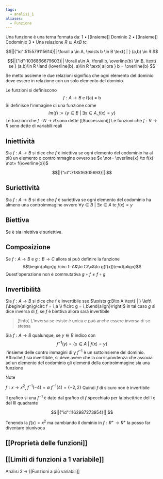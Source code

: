 ```yaml
---
tags:
  - analisi_1
aliases:
  - Funzione
---
```

Una funzione è una terna formata da:
	1 • [[Insieme]] Dominio
	2 • [[Insieme]] Codominio
	3 • Una relazione $R \subseteq AxB$ tc 	
```math
||{"id":515579115614}||
\forall a \in A, \exists b \in B \text{ | } (a,b) \in R 

```
```math
||{"id":1036866679603}||
\forall a\in A, \forall b, \overline{b} \in B, \text{ se } (a,b)\in R \land (\overline{b}, a)\in R \text{ allora } b = \overline{b}

```

Se metto assieme le due relazioni significa che ogni elemento del dominio deve essere in relazione con un solo elemento del dominio.

Le funzioni si definiscono $$f:A\to B \text{ e f(a) = b} $$
Si definisce l'immagine di una funzione come $$Im(f):=\{y\in B \text{ | }\exists x \in A, f(x) = y\}$$
Le funzioni che $f:N\to R$ sono dette [[Successioni]]
Le funzioni che $f:R\to R$ sono dette di variabili reali
## Iniettività

Sia $f:A\to B$ si dice che $f$ è iniettiva se ogni elemento del codominio ha al più un elemento o controimmagine ovvero se $x \not= \overline{x} \to f(x) \not= f(\overline{x})$
```math
||{"id":718516305693}||


```
## Suriettività

Sia $f:A\to B$ si dice che $f$ è suriettiva se ogni elemento del codominio ha almeno una controimmagine ovvero $\forall y \in B \text{ | } \exists x \in A \text{ tc } f(x) = y$ 
## Biettiva

Se è sia iniettiva e suriettiva.
## Composizione

Se $f:A\to B$ e $g:B \to C$ allora si può definire la funzione $$\begin{align}g \circ f: A&\to C\\x&\to g(f(x))\end{align}$$
Quest'operazione non è commutativa $g\circ f \not= f\circ g$
## Invertibilità 
Sia  $f:A\to B$ si dice che f è invertibile sse $\exists g:B\to A \text{ | } \left\{\begin{align}g\circ f = i_a \\ f\circ g = i_b\end{align}\right|$ in tal caso $g$ si dice inversa di $f$, se $f$ è biettiva allora sarà invertibile

>[!info] 
>L'inversa se esiste è unica e può anche essere inversa di se stessa

Sia $f:A\to B$ qualunque, se $y \in B$ indico con $$f^{-1}(y) = \{x\in A \text{ | }f(x) = y\}$$
l'insieme delle contro immagini di y $f^{-1}$ è un sottoinsieme del dominio.
Affinché $f$ sia invertibile, si deve avere che la corrispondenza che associa ad un elemento del codominio gli elementi della controimmagine sia una funzione

>[!note]
>$f:x\to x^2$, $f^{-1}(-4) = \emptyset$ $f^{-1}(4) = \{-2, 2\}$
>Quindi $f$ di sicuro non è invertibile

Il grafico si una $f^{-1}$ è dato dal grafico di $f$ specchiato per la bisettrice del I e del III quadrante

```math
||{"id":1162987273954}||


```
Tenendo la $f(x) =x^2$ ma cambiando il dominio in $f:R^+ \to R^+$ la posso far diventare biunivoca

## [[Proprietà delle funzioni]]
## [[Limiti di funzioni a 1 variabile]]

Analisi 2 -> [[Funzioni a più variabili]]